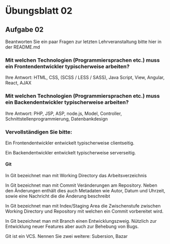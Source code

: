 # Übungsblatt 02

## Aufgabe 02

Beantworten Sie ein paar Fragen zur letzten Lehrveranstaltung bitte hier in der README.md

### Mit welchen Technologien (Programmiersprachen etc.) muss ein Frontendentwickler typischerweise arbeiten?

Ihre Antwort: HTML, CSS, (SCSS / LESS / SASS), Java Script, View, Angular, React, AJAX

### Mit welchen Technologien (Programmiersprachen etc.) muss ein Backendentwickler typischerweise arbeiten?

Ihre Antwort: PHP, JSP, ASP, node.js, Model, Controller, Schnittstellenprogrammierung, Datenbankdesign

### Vervollständigen Sie bitte:

Ein Frontendentwickler entwickelt typischerweise clientseitig.

Ein Backendentwickler entwickelt typischerweise serverseitig.

#### Git

In Git bezeichnet man mit Working Directory das Arbeitsverzeichnis

In Git bezeichnet man mit Commit Veränderungen am Repository. Neben den Änderungen enthält dies auch Metadaten wie Autor, Datum und Uhrzeit, sowie eine Nachricht die die Änderung beschreibt

In Git bezeichnet man mit Index/Staging Area die Zwischenstufe zwischen Working Directory und Repository mit welchen ein Commit vorbereitet wird.

In Git bezeichnet man mit Branch einen Entwicklungszweig. Nützlich zur Entwicklung neuer Features aber auch zur Behebung von Bugs.

Git ist ein VCS. Nennen Sie zwei weitere: Subersion, Bazar
